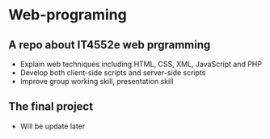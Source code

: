 # Web-programing
## A repo about IT4552e web prgramming
- Explain web techniques including HTML, CSS, XML, JavaScript and PHP
- Develop both client-side scripts and server-side scripts
- Improve group working skill, presentation skill
## The final project 
- Will be update later
